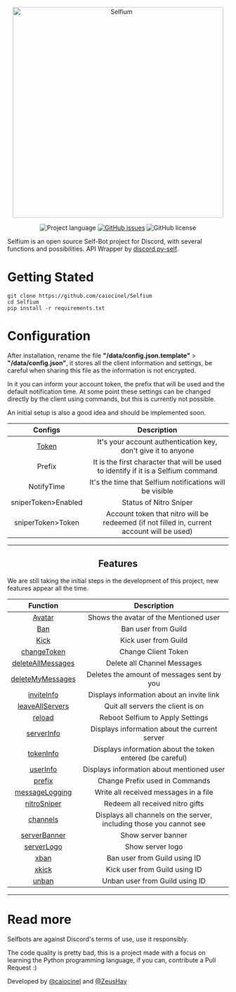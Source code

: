 <p align="center">
    <img width="480px" height="auto" src="https://i.imgur.com/FS3lNJQ.png" align="center" alt="Selfium" />

</p>
<p align="center">
    <img alt="Project language" src="https://img.shields.io/badge/language-Python-blue"></a>
    <a href="https://github.com/caiocinel/Selfium/issues"><img alt="GitHub issues" src="https://img.shields.io/github/issues/caiocinel/Selfium"></a>
    <img alt="GitHub license" src="https://img.shields.io/github/license/caiocinel/Selfium"></a>
    <br />
</p>
<p>Selfium is an open source Self-Bot project for Discord, with several functions and possibilities. API Wrapper by <a href="https://github.com/dolfies/discord.py-self">discord.py-self</a>.</p>

# Getting Stated

    git clone https://github.com/caiocinel/Selfium
    cd Selfium
    pip install -r requirements.txt

# Configuration
After installation, rename the file **"/data/config.json.template"** > **"/data/config.json"**, it stores all the client information and settings, be careful when sharing this file as the information is not encrypted.

In it you can inform your account token, the prefix that will be used and the default notification time. At some point these settings can be changed directly by the client using commands, but this is currently not possible.

An initial setup is also a good idea and should be implemented soon.

|                                         Configs                                          |               Description               |
| :---------------------------------------------------------------------------------------: | :-------------------------------------: |
| [Token](https://www.youtube.com/watch?v=YEgFvgg7ZPI)| It's your account authentication key, don't give it to anyone |
| Prefix    |It is the first character that will be used to identify if it is a Selfium command|
| NotifyTime   |It's the time that Selfium notifications will be visible|
| sniperToken>Enabled   |Status of Nitro Sniper|
| sniperToken>Token   |Account token that nitro will be redeemed (if not filled in, current account will be used)|

---------------------------------------------------------------------------------------
<p align="center">
    <h2 align="center">Features</h2>
</b >

We are still taking the initial steps in the development of this project, new features appear all the time.

|Function|Description|
|:---------------------------------------------------------------------------------------: | :-------------------------------------: |
|[Avatar](https://github.com/caiocinel/Selfium/blob/main/app/events/client/commands/avatar.py) |Shows the avatar of the Mentioned user|
|[Ban](https://github.com/caiocinel/Selfium/blob/main/app/events/client/commands/ban.py)    |Ban user from Guild|
|[Kick](https://github.com/caiocinel/Selfium/blob/main/app/events/client/commands/kick.py)   |Kick user from Guild|
|[changeToken](https://github.com/caiocinel/Selfium/blob/main/app/events/client/commands/changeToken.py)   |Change Client Token|
|[deleteAllMessages](https://github.com/caiocinel/Selfium/blob/main/app/events/client/commands/kick.py)   |Delete all Channel Messages|
|[deleteMyMessages](https://github.com/caiocinel/Selfium/blob/main/app/events/client/commands/deleteOwnMessages.py)   |Deletes the amount of messages sent by you|
|[inviteInfo](https://github.com/caiocinel/Selfium/blob/main/app/events/client/commands/inviteInfo.py)   |Displays information about an invite link|
|[leaveAllServers](https://github.com/caiocinel/Selfium/blob/main/app/events/client/commands/leaveAllServers.py)   |Quit all servers the client is on|
|[reload](https://github.com/caiocinel/Selfium/blob/main/app/events/client/commands/reload.py)   |Reboot Selfium to Apply Settings|
|[serverInfo](https://github.com/caiocinel/Selfium/blob/main/app/events/client/commands/serverInfo.py)   |Displays information about the current server|
|[tokenInfo](https://github.com/caiocinel/Selfium/blob/main/app/events/client/commands/tokenInfo.py)   |Displays information about the token entered (be careful)|
|[userInfo](https://github.com/caiocinel/Selfium/blob/main/app/events/client/commands/userInfo.py)   |Displays information about mentioned user|
|[prefix](https://github.com/caiocinel/Selfium/blob/main/app/events/client/commands/prefix.py)   |Change Prefix used in Commands|
|[messageLogging](https://github.com/caiocinel/Selfium/blob/main/app/events/client/commands/logMessages.py)   |Write all received messages in a file|
|[nitroSniper](https://github.com/caiocinel/Selfium/blob/main/app/events/client/commands/giftSniper.py)   |Redeem all received nitro gifts|
|[channels](https://github.com/caiocinel/Selfium/blob/main/app/events/client/commands/channels.py)   |Displays all channels on the server, including those you cannot see|
|[serverBanner](https://github.com/caiocinel/Selfium/blob/main/app/events/client/commands/serverBanner.py)   |Show server banner|
|[serverLogo](https://github.com/caiocinel/Selfium/blob/main/app/events/client/commands/serverLogo.py)   |Show server logo|
|[xban](https://github.com/caiocinel/Selfium/blob/main/app/events/client/commands/xban.py)    |Ban user from Guild using ID|
|[xkick](https://github.com/caiocinel/Selfium/blob/main/app/events/client/commands/xkick.py)   |Kick user from Guild using ID|
|[unban](https://github.com/caiocinel/Selfium/blob/main/app/events/client/commands/xkick.py)   |Unban user from Guild using ID|


---------------------------------------------------------------------------------------



# Read more

Selfbots are against Discord's terms of use, use it responsibly.

The code quality is pretty bad, this is a project made with a focus on learning the Python programming language, if you can, contribute a Pull Request :)


Developed by [@caiocinel](https://github.com/caiocinel) and [@ZeusHay](https://github.com/ZeusHay)
</p>
